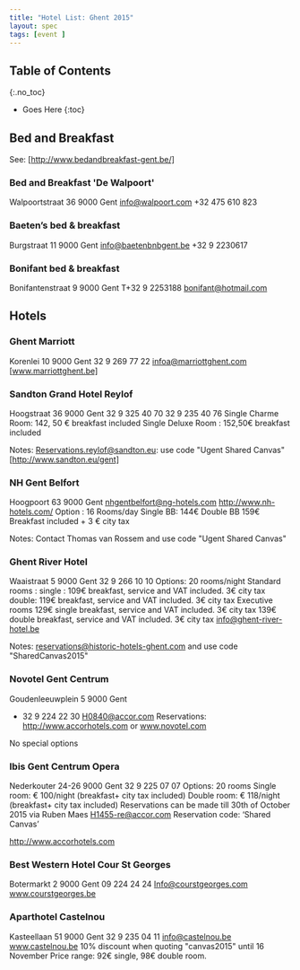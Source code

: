 ```yaml
---
title: "Hotel List: Ghent 2015"
layout: spec
tags: [event ]
---
```


## Table of Contents
{:.no_toc}

* Goes Here
{:toc}


## Bed and Breakfast

See: [http://www.bedandbreakfast-gent.be/]

### Bed and Breakfast 'De Walpoort'

Walpoortstraat 36
9000 Gent 
info@walpoort.com
+32 475 610 823

### Baeten’s bed & breakfast

Burgstraat 11
9000 Gent
info@baetenbnbgent.be
+32 9 2230617

### Bonifant bed & breakfast

Bonifantenstraat 9
9000 Gent
T+32 9 2253188
bonifant@hotmail.com


## Hotels

### Ghent Marriott

Korenlei 10
9000 Gent
32 9 269 77 22
infoa@marriottghent.com
[www.marriottghent.be]


### Sandton Grand Hotel Reylof

Hoogstraat 36
9000 Gent
32 9 325 40 70
32 9 235 40 76
Single Charme Room: 142, 50 € breakfast included
Single Deluxe Room : 152,50€ breakfast included

Notes: Reservations.reylof@sandton.eu: use code "Ugent Shared Canvas"
[http://www.sandton.eu/gent]

### NH Gent Belfort

Hoogpoort 63
9000 Gent
nhgentbelfort@ng-hotels.com 
http://www.nh-hotels.com/
Option : 16 Rooms/day
Single BB: 144€
Double BB 159€
Breakfast included + 3 € city tax

Notes: Contact Thomas van Rossem and use code "Ugent Shared Canvas"

### Ghent River Hotel

Waaistraat 5
9000 Gent
32 9 266 10 10
Options: 20 rooms/night
Standard rooms : 
single : 109€  breakfast, service and VAT included. 3€ city tax
double: 119€ breakfast, service and VAT included. 3€ city tax
Executive rooms
129€ single breakfast, service and VAT included. 3€ city tax
139€ double breakfast, service and VAT included. 3€ city tax
info@ghent-river-hotel.be

Notes: reservations@historic-hotels-ghent.com and use code "SharedCanvas2015"



### Novotel Gent Centrum

Goudenleeuwplein 5
9000 Gent
+ 32 9 224 22 30
H0840@accor.com
Reservations: http://www.accorhotels.com or www.novotel.com

No special options


### Ibis Gent Centrum Opera

Nederkouter 24-26
9000 Gent
32 9 225 07 07
Options: 20 rooms 
Single room: € 100/night (breakfast+ city tax included)
Double room: € 118/night (breakfast+ city tax included)
Reservations can be made till 30th of October 2015 via Ruben Maes H1455-re@accor.com
Reservation  code: ‘Shared Canvas’

http://www.accorhotels.com


### Best Western Hotel Cour St Georges

Botermarkt 2
9000 Gent
09 224 24 24
Info@courstgeorges.com
www.courstgeorges.be

### Aparthotel  Castelnou

Kasteellaan 51
9000 Gent
32 9 235 04 11
info@castelnou.be
www.castelnou.be
10% discount when quoting "canvas2015" until 16 November 
Price range: 92€ single,  98€ double room.

